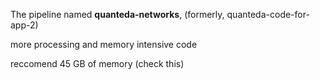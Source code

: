 The pipeline named __quanteda-networks__, (formerly, quanteda-code-for-app-2) 


more processing and memory intensive code

reccomend 45 GB of memory (check this) 

